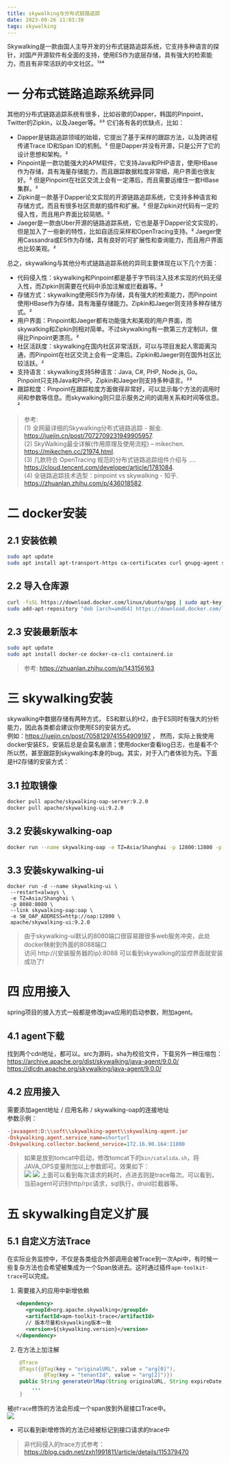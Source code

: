 ```yaml
---
title: skywalking与分布式链路追踪
date: 2023-09-26 11:03:39
tags: skywalking
---
```

Skywalking是一款由国人主导开发的分布式链路追踪系统，它支持多种语言的探针，对国产开源软件有全面的支持，使用ES作为底层存储，具有强大的检索能力，而且有非常活跃的中文社区。¹³⁴
<!--more-->

# 一 分布式链路追踪系统异同

其他的分布式链路追踪系统有很多，比如谷歌的Dapper，韩国的Pinpoint，Twitter的Zipkin，以及Jaeger等。²³ 它们各有各的优缺点，比如：

- Dapper是链路追踪领域的始祖，它提出了基于采样的跟踪方法，以及跨进程传递Trace ID和Span ID的机制。² 但是Dapper并没有开源，只是公开了它的设计思想和架构。²
- Pinpoint是一款功能强大的APM软件，它支持Java和PHP语言，使用HBase作为存储，具有海量存储能力，而且跟踪数据粒度非常细，用户界面也很友好。² 但是Pinpoint在社区交流上会有一定滞后，而且需要运维住一套HBase集群。²
- Zipkin是一款基于Dapper论文实现的开源链路追踪系统，它支持多种语言和存储方式，而且有很多社区贡献的插件和扩展。² 但是Zipkin对代码有一定的侵入性，而且用户界面比较简陋。²
- Jaeger是一款由Uber开源的链路追踪系统，它也是基于Dapper论文实现的，但是加入了一些新的特性，比如自适应采样和OpenTracing支持。² Jaeger使用Cassandra或ES作为存储，具有良好的可扩展性和查询能力，而且用户界面也比较美观。²

总之，skywalking与其他分布式链路追踪系统的异同主要体现在以下几个方面：

- 代码侵入性：skywalking和Pinpoint都是基于字节码注入技术实现的代码无侵入性，而Zipkin则需要在代码中添加注解或拦截器等。²
- 存储方式：skywalking使用ES作为存储，具有强大的检索能力，而Pinpoint使用HBase作为存储，具有海量存储能力。Zipkin和Jaeger则支持多种存储方式。²
- 用户界面：Pinpoint和Jaeger都有功能强大和美观的用户界面，而skywalking和Zipkin则相对简单。不过skywalking有一款第三方定制UI，做得比Pinpoint更漂亮。²
- 社区活跃度：skywalking在国内社区非常活跃，可以与项目发起人零距离沟通，而Pinpoint在社区交流上会有一定滞后。Zipkin和Jaeger则在国外社区比较活跃。²
- 支持语言：skywalking支持5种语言：Java, C#, PHP, Node.js, Go。Pinpoint只支持Java和PHP。Zipkin和Jaeger则支持多种语言。²³
- 跟踪粒度：Pinpoint在跟踪粒度方面做得非常好，可以显示每个方法的调用时间和参数等信息。而skywalking则只显示服务之间的调用关系和时间等信息。²

> 参考:  
(1) 全网最详细的Skywalking分布式链路追踪 - 掘金. https://juejin.cn/post/7072709231949905957.  
(2) SkyWalking最全详解(作用原理及使用流程) – mikechen. https://mikechen.cc/21974.html.  
(3) 几款符合 OpenTracing 规范的分布式链路追踪组件介绍与 .... https://cloud.tencent.com/developer/article/1781084.  
(4) 全链路追踪技术选型：pinpoint vs skywalking - 知乎. https://zhuanlan.zhihu.com/p/436018582.

# 二 docker安装
## 2.1 安装依赖
``` sh
sudo apt update
sudo apt install apt-transport-https ca-certificates curl gnupg-agent software-properties-common
```

## 2.2 导入仓库源
``` sh
curl -fsSL https://download.docker.com/linux/ubuntu/gpg | sudo apt-key add -
sudo add-apt-repository "deb [arch=amd64] https://download.docker.com/linux/ubuntu $(lsb_release -cs) stable"
```

## 2.3 安装最新版本
``` sh
sudo apt update
sudo apt install docker-ce docker-ce-cli containerd.io
```

> 参考: https://zhuanlan.zhihu.com/p/143156163


# 三 skywalking安装
skywalking中数据存储有两种方式， ES和默认的H2，由于ES同时有强大的分析能力，因此各类都会建议你使用ES的安装方式。  
例如：https://juejin.cn/post/7058129741554909197 ， 然而，实际上我使用docker安装ES，安装后总是会莫名崩溃；使用docker查看log日志，也是看不个所以然，甚至跟踪到skywalking本身的bug。其实，对于入门者体验为先。下面是H2存储的安装方式：  


## 3.1 拉取镜像
``` sh
docker pull apache/skywalking-oap-server:9.2.0
docker pull apache/skywalking-ui:9.2.0
```

## 3.2 安装skywalking-oap
``` sh
docker run --name skywalking-oap -e TZ=Asia/Shanghai -p 12800:12800 -p 11800:11800 --restart always -d apache/skywalking-oap-server:9.2.0
```

## 3.3 安装skywalking-ui
```
docker run -d --name skywalking-ui \
 --restart=always \
 -e TZ=Asia/Shanghai \
 -p 8088:8080 \
 --link skywalking-oap:oap \
 -e SW_OAP_ADDRESS=http://oap:12800 \
 apache/skywalking-ui:9.2.0
```
> 由于skywalking-ui默认的8080端口很容易跟很多web服务冲突，此处docker映射到外面的8088端口  
访问 http://{安装服务器的ip}:8088 可以看到skywalking的监控界面就安装成功了!  

# 四 应用接入
spring项目的接入方式一般都是修改java应用的启动参数，附加agent。  
## 4.1 agent下载
找到两个cdn地址，都可以。src为源码，sha为校验文件，下载另外一种压缩包：
https://archive.apache.org/dist/skywalking/java-agent/9.0.0/  
https://dlcdn.apache.org/skywalking/java-agent/9.0.0/

## 4.2 应用接入
需要添加agent地址 / 应用名称 / skywalking-oap的连接地址  
参数示例：  
``` ini
-javaagent:D:\\soft\\skywalking-agent\\skywalking-agent.jar
-Dskywalking.agent.service_name=shorturl
-Dskywalking.collector.backend_service=172.16.90.164:11800
```
> 如果是放到tomcat中启动，修改tomcat下的`bin/catalida.sh`，将JAVA_OPS变量附加以上参数即可。效果如下：    
![](/images/skywalking1.png)
![](/images/skywalking2.png)
上面可以看到每次请求的耗时，点进去则是trace每次。可以看到，当前agent可识别http/rpc请求，sql执行，druid拦截器等。

# 五 skywalking自定义扩展

## 5.1 自定义方法Trace
在实际业务监控中，不仅是各类组合外部调用会被Trace到一次Api中，有时候一些复杂方法也会希望被集成为一个Span放进去。这时通过插件`apm-toolkit-trace`可以完成。  

1. 需要接入的应用中新增依赖  
``` xml
   <dependency>
      <groupId>org.apache.skywalking</groupId>
      <artifactId>apm-toolkit-trace</artifactId>
      // 版本尽量和skywalking版本一致
      <version>${skywalking.version}</version>
   </dependency>
```

2. 在方法上加注解  
``` java
    @Trace
    @Tags({@Tag(key = "originalURL", value = "arg[0]"),
            @Tag(key = "tenantId", value = "arg[2]")})
    public String generateUrlMap(String originalURL, String expireDate, String tenantId, String status, String note) {
        ...
    }
```
被`@Trace`修饰的方法会形成一个span放到外层接口Trace中。  
![](/images/skywalking3.png)  
- 可以看到新增修饰的方法已经被标记到接口请求的trace中

> 非代码侵入的trace方式参考： https://blog.csdn.net/zxh1991811/article/details/115379470  






